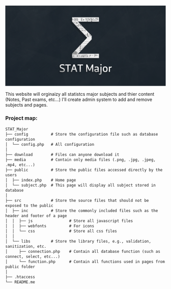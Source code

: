 ![Alt text](media/Banner.png "STAT Major")

This website will orginaizy all statistcs major subjects and thier content (Notes, Past exams, etc...)
I'll create admin system to add and remove subjects and pages.

### Project map:
    
    STAT_Major
    ├── config          # Store the configuration file such as database configuration
    │  └── config.php   # All configuration
    │
    ├── download        # Files can anyone download it 
    ├── media           # Contain only media files (.png, .jpg, .jpeg, .mp4, etc...)
    ├── public          # Store the public files accessed directly by the users
    │  ├── index.php    # Home page
    │  └── subject.php  # This page will display all subject stored in database 
    │
    ├── src             # Store the source files that should not be exposed to the public
    │  ├── inc          # Store the commonly included files such as the header and footer of a page
    │  │  ├── js                # Store all javascript files
    │  │  ├── webfonts          # For icons
    │  │  └── css               # Store all css files
    │  │
    │  └── libs         # Store the library files, e.g., validation, sanitization, etc.
    │     ├── connection.php    # Contain all database function (such as connect, select, etc...)
    │     └── function.php      # Contain all functions used in pages from public folder
    │
    ├── .htaccess
    └── README.me
